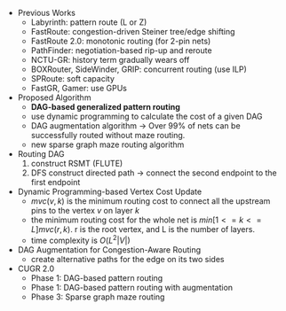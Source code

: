 * Previous Works
	* Labyrinth: pattern route (L or Z)
	* FastRoute: congestion-driven Steiner tree/edge shifting 
	* FastRoute 2.0: monotonic routing (for 2-pin nets)
	* PathFinder: negotiation-based rip-up and reroute
	* NCTU-GR: history term gradually wears off
	* BOXRouter, SideWinder, GRIP: concurrent routing (use ILP)
	* SPRoute: soft capacity
	* FastGR, Gamer: use GPUs
* Proposed Algorithm
	* **DAG-based generalized pattern routing**
	* use dynamic programming to calculate the cost of a given DAG
	* DAG augmentation algorithm -> Over 99% of nets can be successfully routed without maze routing.
	* new sparse graph maze routing algorithm
* Routing DAG
	1. construct RSMT (FLUTE)
	2. DFS construct directed path -> connect the second endpoint to the first endpoint
* Dynamic Programming-based Vertex Cost Update
	* $mvc(v, k)$ is the minimum routing cost to connect all the upstream pins to the vertex $v$ on layer $k$
	* the minimum routing cost for the whole net is $min[1<=k<=L]  mvc(r, k)$. r is the root vertex, and L is the number of layers.
	* time complexity is $O(L^2|V|)$
* DAG Augmentation for Congestion-Aware Routing
	* create alternative paths for the edge on its two sides
* CUGR 2.0
	* Phase 1: DAG-based pattern routing
	* Phase 1: DAG-based pattern routing with augmentation
	* Phase 3: Sparse graph maze routing